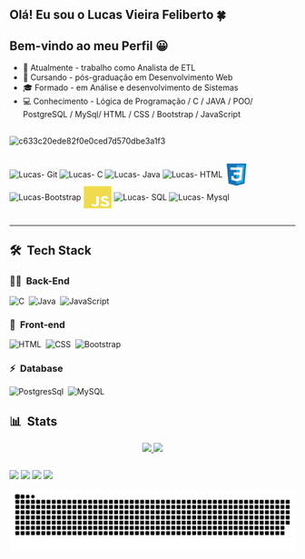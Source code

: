 ## Olá! Eu sou o Lucas Vieira Feliberto 🍀
## Bem-vindo ao meu Perfil 😀

- 🔭 Atualmente -  trabalho como Analista de ETL
- 🌱 Cursando -  pós-graduação em Desenvolvimento Web
- 🎓 Formado - em Análise e desenvolvimento de Sistemas
- 💻 Conhecimento - Lógica de Programação / C / JAVA / POO/ PostgreSQL / MySql/  HTML / CSS / Bootstrap / JavaScript

##
![c633c20ede82f0e0ced7d570dbe3a1f3]( https://user-images.githubusercontent.com/70382532/138322189-2db8df52-9dcb-40a0-88a8-c365466bd33d.gif)


<div style="display: inline_block"><br>
  <img align="center" alt="Lucas- Git" height="50" width="60"src="https://cdn.jsdelivr.net/gh/devicons/devicon/icons/git/git-plain-wordmark.svg" />
  <img align="center" alt="Lucas- C" height="40" width="50"src="https://cdn.jsdelivr.net/gh/devicons/devicon/icons/c/c-original.svg" />
  <img align="center" alt="Lucas- Java" height="40" width="50"src="https://cdn.jsdelivr.net/gh/devicons/devicon/icons/java/java-original-wordmark.svg" />         
  <img align="center" alt="Lucas- HTML" height="40" width="50"src="https://cdn.jsdelivr.net/gh/devicons/devicon/icons/html5/html5-original.svg" /> 
  <img align="center" alt="Lucas-CSS" height="40" width="40" src="https://raw.githubusercontent.com/devicons/devicon/master/icons/css3/css3-original.svg">
  <img align="center" alt="Lucas-Bootstrap" height="40" width="50" src="https://cdn.jsdelivr.net/gh/devicons/devicon/icons/bootstrap/bootstrap-original-wordmark.svg" />
  <img align="center" alt="Lucas-Js" height="40" width="50" src="https://raw.githubusercontent.com/devicons/devicon/master/icons/javascript/javascript-plain.svg">
  <img align="center" alt="Lucas- SQL" height="50" width="60"src="https://cdn.jsdelivr.net/gh/devicons/devicon/icons/postgresql/postgresql-original-wordmark.svg" />
  <img align="center" alt="Lucas- Mysql" height="50" width="60"src="https://cdn.jsdelivr.net/gh/devicons/devicon/icons/mysql/mysql-original-wordmark.svg" />
          
</div>

##

***
## 🛠 &nbsp;Tech Stack

### 👩‍💻 &nbsp;Back-End
![C](https://img.shields.io/badge/C-00599C?style=for-the-badge&logo=c&logoColor=white)&nbsp;
![Java](https://img.shields.io/badge/Java-ED8B00?style=for-the-badge&logo=java&logoColor=white)&nbsp;
![JavaScript](https://img.shields.io/badge/-JavaScript-05122A?style=flat&logo=javascript)&nbsp;

### 🎨 &nbsp;Front-end
![HTML](https://img.shields.io/badge/-HTML-05122A?style=flat&logo=HTML5)&nbsp;
![CSS](https://img.shields.io/badge/-CSS-05122A?style=flat&logo=CSS3&logoColor=1572B6)&nbsp;
![Bootstrap](https://img.shields.io/badge/Bootstrap-563D7C?style=for-the-badge&logo=bootstrap&logoColor=white)&nbsp;

### ⚡ &nbsp;Database 
![PostgresSql](https://img.shields.io/badge/PostgreSQL-316192?style=for-the-badge&logo=postgresql&logoColor=white)&nbsp;
![MySQL](https://img.shields.io/badge/-MySQL-05122A?style=flat&logo=mysql)&nbsp;

## 📊 &nbsp;Stats

</div>
<div align="center">
  <a href="https://github.com/lucasvieirafelisberto">
  <img height="180em" src="https://github-readme-stats.vercel.app/api?username=lucasvieirafelisberto&show_icons=true&theme=dracula&include_all_commits=true&count_private=true"/>
  <img height="180em" src="https://github-readme-stats.vercel.app/api/top-langs/?username=lucasvieirafelisberto&layout=compact&langs_count=7&theme=dracula"/>
</div>

##
  <div>   
  <a href="lucasvieira.trabalhos@gmail.com" target="_blank"><img src="https://img.shields.io/badge/Gmail-D14836?style=for-the-badge&logo=gmail&logoColor=white"></a>
<a href="https://www.linkedin.com/in/lucas-vieira-felisberto-16babb1a0/" target="_blank"><img src="https://img.shields.io/badge/-LinkedIn-%230077B5?style=for-the-badge&logo=linkedin&logoColor=white" target="_blank"></a> 
<a href="https://www.facebook.com/profile.php?id=100004357899713" target="_blank"><img src="https://img.shields.io/badge/Facebook-1877F2?style=for-the-badge&logo=facebook&logoColor=white"_blank"></a>
<a href="https://www.instagram.com/lucas_fvieira/" target="_blank"><img src="https://img.shields.io/badge/-Instagram-%23E4405F?style=for-thebadge&logo=instagram&logoColor=white" target="_blank"></a>
      
  ![Snake animation](https://raw.githubusercontent.com/platane/platane/output/github-contribution-grid-snake-dark.svg#gh-dark-mode-only)
</div>
